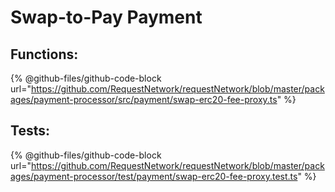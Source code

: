 # Swap-to-Pay Payment

## Functions:

{% @github-files/github-code-block url="https://github.com/RequestNetwork/requestNetwork/blob/master/packages/payment-processor/src/payment/swap-erc20-fee-proxy.ts" %}

## Tests:

{% @github-files/github-code-block url="https://github.com/RequestNetwork/requestNetwork/blob/master/packages/payment-processor/test/payment/swap-erc20-fee-proxy.test.ts" %}
